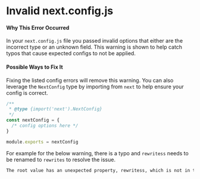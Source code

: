 # Invalid next.config.js

#### Why This Error Occurred

In your `next.config.js` file you passed invalid options that either are the incorrect type or an unknown field. This warning is shown to help catch typos that cause expected configs to not be applied.

#### Possible Ways to Fix It

Fixing the listed config errors will remove this warning. You can also leverage the `NextConfig` type by importing from `next` to help ensure your config is correct.

```ts
/**
 * @type {import('next').NextConfig}
 */
const nextConfig = {
  /* config options here */
}

module.exports = nextConfig
```

For example for the below warning, there is a typo and `rewritess` needs to be renamed to `rewrites` to resolve the issue.

```sh
The root value has an unexpected property, rewritess, which is not in the list of allowed properties
```
